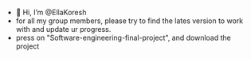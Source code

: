 - 👋 Hi, I’m @EllaKoresh
- for all my group members, please try to find the lates version to work with and update ur progress.
- press on "Software-engineering-final-project", and download the project

<!---
EllaKoresh/EllaKoresh is a ✨ special ✨ repository because its `README.md` (this file) appears on your GitHub profile.
You can click the Preview link to take a look at your changes.
--->
